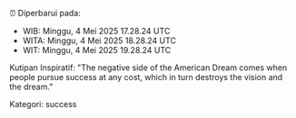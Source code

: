 ⏰ Diperbarui pada:
- WIB: Minggu, 4 Mei 2025 17.28.24 UTC
- WITA: Minggu, 4 Mei 2025 18.28.24 UTC
- WIT: Minggu, 4 Mei 2025 19.28.24 UTC

Kutipan Inspiratif:
"The negative side of the American Dream comes when people pursue success at any cost, which in turn destroys the vision and the dream."


Kategori: success

